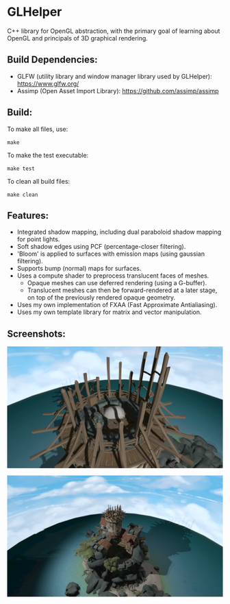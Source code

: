 # GLHelper

C++ library for OpenGL abstraction, with the primary goal of learning about OpenGL and principals of 3D graphical rendering.

## Build Dependencies:

- GLFW (utility library and window manager library used by GLHelper): https://www.glfw.org/
- Assimp (Open Asset Import Library): https://github.com/assimp/assimp

## Build:

To make all files, use:
```shell
make
```

To make the test executable:
```shell
make test
```

To clean all build files:
```shell
make clean
```

## Features:

- Integrated shadow mapping, including dual paraboloid shadow mapping for point lights.
- Soft shadow edges using PCF (percentage-closer filtering).
- 'Bloom' is applied to surfaces with emission maps (using gaussian filtering).
- Supports bump (normal) maps for surfaces.
- Uses a compute shader to preprocess translucent faces of meshes.
  - Opaque meshes can use deferred rendering (using a G-buffer).
  - Translucent meshes can then be forward-rendered at a later stage, on top of the previously rendered opaque geometry. 
- Uses my own implementation of FXAA (Fast Approximate Antialiasing).
- Uses my own template library for matrix and vector manipulation.

## Screenshots:

![](screenshots/1.png)

![](screenshots/2.png)
